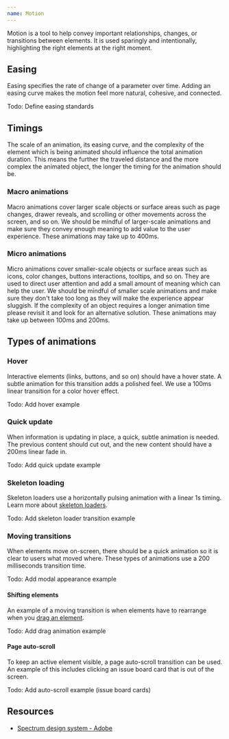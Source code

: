 ```yaml
---
name: Motion
---
```


Motion is a tool to help convey important relationships, changes, or transitions between elements. It is used sparingly and intentionally, highlighting the right elements at the right moment.

## Easing

Easing specifies the rate of change of a parameter over time. Adding an easing curve makes the motion feel more natural, cohesive, and connected.

Todo: Define easing standards

## Timings

The scale of an animation, its easing curve, and the complexity of the element which is being animated should influence the total animation duration. This means the further the traveled distance and the more complex the animated object, the longer the timing for the animation should be.

### Macro animations

Macro animations cover larger scale objects or surface areas such as page changes, drawer reveals, and scrolling or other movements across the screen, and so on. We should be mindful of larger-scale animations and make sure they convey enough meaning to add value to the user experience. These animations may take up to 400ms.

### Micro animations

Micro animations cover smaller-scale objects or surface areas such as icons, color changes, buttons interactions, tooltips, and so on. They are used to direct user attention and add a small amount of meaning which can help the user. We should be mindful of smaller scale animations and make sure they don't take too long as they will make the experience appear sluggish. If the complexity of an object requires a longer animation time please revisit it and look for an alternative solution. These animations may take up between 100ms and 200ms.

## Types of animations

### Hover

Interactive elements (links, buttons, and so on) should have a hover state. A subtle animation for this transition adds a polished feel. We use a 100ms linear transition for a color hover effect.

Todo: Add hover example

### Quick update

When information is updating in place, a quick, subtle animation is needed. The previous content should cut out, and the new content should have a 200ms linear fade in.

Todo: Add quick update example

### Skeleton loading

Skeleton loaders use a horizontally pulsing animation with a linear 1s timing. Learn more about [skeleton loaders](/product-components/skeleton-loader).

Todo: Add skeleton loader transition example

### Moving transitions

When elements move on-screen, there should be a quick animation so it is clear to users what moved where. These types of animations use a 200 milliseconds transition time.

Todo: Add modal appearance example

#### Shifting elements

An example of a moving transition is when elements have to rearrange when you [drag an element](/foundations/interactions#drag-and-drop).

Todo: Add drag animation example

#### Page auto-scroll

To keep an active element visible, a page auto-scroll transition can be used. An example of this includes clicking an issue board card that is out of the screen.

Todo: Add auto-scroll example (issue board cards)

## Resources

* [Spectrum design system - Adobe](https://spectrum.adobe.com/page/motion/)
